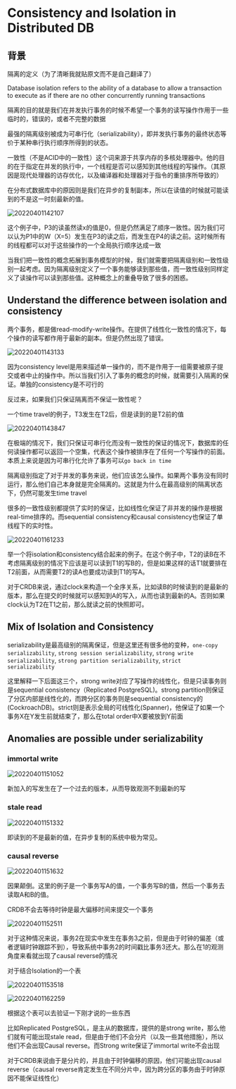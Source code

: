 # Consistency and Isolation in Distributed DB

## 背景

隔离的定义（为了清晰我就贴原文而不是自己翻译了）

Database isolation refers to the ability of a database to allow a transaction to execute as if there are no other concurrently running transactions

隔离的目的就是我们在并发执行事务的时候不希望一个事务的读写操作作用于一些临时的，错误的，或者不完整的数据

最强的隔离级别被成为可串行化（serializability），即并发执行事务的最终状态等价于某种串行执行顺序所得到的状态。

一致性（不是ACID中的一致性）这个词来源于共享内存的多核处理器中。他的目的在于指定在并发的执行中，一个线程是否可以感知到其他线程的写操作。（其原因是现代处理器的访存优化，以及编译器和处理器对于指令的重排序所导致的）

在分布式数据库中的原因则是我们在异步的复制副本，所以在读值的时候就可能读到的不是这一时刻最新的值。

![20220401142107](https://picsheep.oss-cn-beijing.aliyuncs.com/pic/20220401142107.png)

这个例子中，P3的读虽然读x的值是0，但是仍然满足了顺序一致性。因为我们可以认为P1中的W（X=5）发生在P3的读之后，而发生在P4的读之前。这时候所有的线程都可以对于这些操作的一个全局执行顺序达成一致

当我们把一致性的概念拓展到事务模型的时候，我们就需要把隔离级别和一致性级别一起考虑。因为隔离级别定义了一个事务能够读到那些值，而一致性级别同样定义了读操作可以读到那些值。这种概念上的重叠导致了很多的困惑。

## Understand the difference between isolation and consistency

两个事务，都是做read-modify-write操作。在提供了线性化一致性的情况下，每个操作的读写都作用于最新的副本。但是仍然出现了错误。

![20220401143133](https://picsheep.oss-cn-beijing.aliyuncs.com/pic/20220401143133.png)

因为consistency level是用来描述单一操作的，而不是作用于一组需要被原子提交或者中止的操作中。所以当我们引入了事务的概念的时候，就需要引入隔离的保证。单独的consistency是不可行的

反过来，如果我们只保证隔离而不保证一致性呢？

一个time travel的例子，T3发生在T2后，但是读到的是T2前的值

![20220401143847](https://picsheep.oss-cn-beijing.aliyuncs.com/pic/20220401143847.png)

在极端的情况下，我们只保证可串行化而没有一致性的保证的情况下，数据库的任何读操作都可以返回一个空集，代表这个操作被排序在了任何一个写操作的前面。本质上来说是因为可串行化允许了事务可以`go back in time`

隔离级别指定了对于并发的事务来说，他们应该怎么操作。如果两个事务没有同时运行，那么他们自己本身就是完全隔离的。这就是为什么在最高级别的隔离状态下，仍然可能发生time travel

很多的一致性级别都提供了实时的保证，比如线性化保证了非并发的操作是根据real-time排序的。而sequential consistency和causal consistency也保证了单线程下的实时性。

![20220401161233](https://picsheep.oss-cn-beijing.aliyuncs.com/pic/20220401161233.png)

举一个将isolation和consistency结合起来的例子。在这个例子中，T2的读B在不考虑隔离级别的情况下应该是可以读到T1的写B的，但是如果这样的话T1就要排在T2前面，从而需要T2的读A也要成功读到T1的写A。

对于CRDB来说，通过clock来构造一个全序关系，比如读B的时候读到的是最新的版本，那么在提交的时候就可以感知到A的写入，从而也读到最新的A。否则如果clock认为T2在T1之前，那么就读之前的快照即可。

## Mix of Isolation and Consistency

serializability是最高级别的隔离保证，但是这里还有很多他的变种，`one-copy serializability`, `strong session serializability`, `strong write serializability`, `strong partition serializability`, `strict serializability`

这里解释一下后面这三个，strong write对应了写操作的线性化，但是只读事务则是sequential consistency（Replicated PostgreSQL)。strong partition则保证了分区内部是线性化的，而跨分区的事务则是sequential consistency的(CockroachDB)。strict则是表示全局的可线性化(Spanner)，他保证了如果一个事务X在Y发生前就结束了，那么在total order中X要被放到Y前面

## Anomalies are possible under serializability

### immortal write

![20220401151052](https://picsheep.oss-cn-beijing.aliyuncs.com/pic/20220401151052.png)

新加入的写发生在了一个过去的版本，从而导致观测不到最新的写

### stale read

![20220401151332](https://picsheep.oss-cn-beijing.aliyuncs.com/pic/20220401151332.png)

即读到的不是最新的值，在异步复制的系统中极为常见。

### causal reverse

![20220401151632](https://picsheep.oss-cn-beijing.aliyuncs.com/pic/20220401151632.png)

因果颠倒。这里的例子是一个事务写A的值，一个事务写B的值，然后一个事务去读取A和B的值。

CRDB不会去等待时钟是最大偏移时间来提交一个事务

![20220401152511](https://picsheep.oss-cn-beijing.aliyuncs.com/pic/20220401152511.png)

对于这种情况来说，事务2在现实中发生在事务3之前，但是由于时钟的偏差（或者逻辑时钟跟踪不到），导致系统中事务2的时间戳比事务3还大。那么在1的观测角度来看就出现了causal reverse的情况

对于结合Isolation的一个表

![20220401153518](https://picsheep.oss-cn-beijing.aliyuncs.com/pic/20220401153518.png)

![20220401162259](https://picsheep.oss-cn-beijing.aliyuncs.com/pic/20220401162259.png)

根据这个表可以去验证一下刚才说的一些东西

比如Replicated PostgreSQL，是主从的数据库，提供的是strong write，那么他们就有可能出现stale read，但是由于他们不会分片（以及一些其他措施），所以他们不会出现Causal reverse。而Strong write保证了immortal write不会出现

对于CRDB来说由于是分片的，并且由于时钟偏移的原因，他们可能出现causal reverse（causal reverse肯定发生在不同分片中，因为跨分区的事务由于时钟原因不能保证线性化）